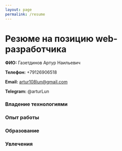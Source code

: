 ```yaml
---
layout: page
permalink: /resume
---
```


# Резюме на позицию web-разработчика

**ФИО:** Газетдинов Артур Наильевич

**Телефон:** +79126906518

**Email:** artur108lun@gmail.com

**Telegram:** @arturLun


### Владение технологиями

### Опыт работы

### Образование

### Увлечения

